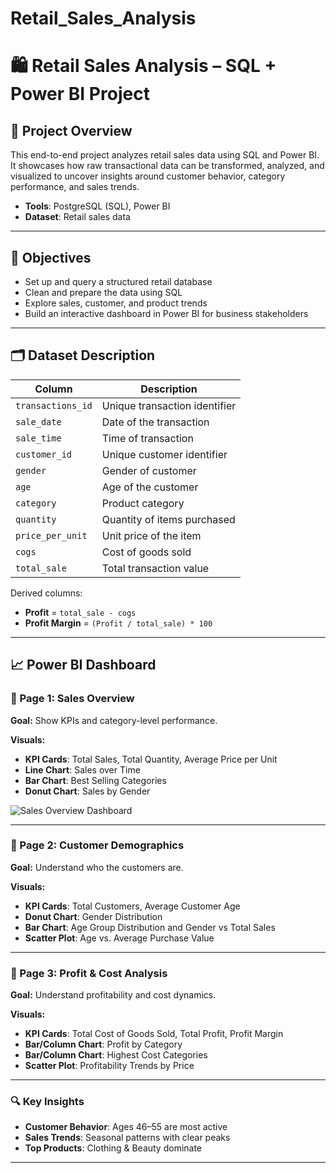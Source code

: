 # Retail_Sales_Analysis

# 🛍️ Retail Sales Analysis – SQL + Power BI Project

## 📌 Project Overview
This end-to-end project analyzes retail sales data using SQL and Power BI. It showcases how raw transactional data can be transformed, analyzed, and visualized to uncover insights around customer behavior, category performance, and sales trends.
  
- **Tools**: PostgreSQL (SQL), Power BI  
- **Dataset**: Retail sales data  

---

## 🎯 Objectives

- Set up and query a structured retail database  
- Clean and prepare the data using SQL  
- Explore sales, customer, and product trends  
- Build an interactive dashboard in Power BI for business stakeholders  

---

## 🗂️ Dataset Description

| Column             | Description                                  |
|--------------------|----------------------------------------------|
| `transactions_id`  | Unique transaction identifier                |
| `sale_date`        | Date of the transaction                      |
| `sale_time`        | Time of transaction                          |
| `customer_id`      | Unique customer identifier                   |
| `gender`           | Gender of customer                           |
| `age`              | Age of the customer                          |
| `category`         | Product category                             |
| `quantity`         | Quantity of items purchased                  |
| `price_per_unit`   | Unit price of the item                       |
| `cogs`             | Cost of goods sold                           |
| `total_sale`       | Total transaction value                      |

Derived columns:
- **Profit** = `total_sale - cogs`  
- **Profit Margin** = `(Profit / total_sale) * 100`

---

## 📈 Power BI Dashboard

### 🔹 Page 1: Sales Overview  
**Goal:** Show KPIs and category-level performance.  

**Visuals:**  
- **KPI Cards**: Total Sales, Total Quantity, Average Price per Unit 
- **Line Chart**: Sales over Time  
- **Bar Chart**: Best Selling Categories
- **Donut Chart**: Sales by Gender

![Sales Overview Dashboard](RETAIL_SALES_ANALYSIS/PowerBI/dashboard_screenshots/PAGE_1.png)

---

### 🔹 Page 2: Customer Demographics  
**Goal:** Understand who the customers are.  

**Visuals:**  
- **KPI Cards**: Total Customers, Average Customer Age
- **Donut Chart**: Gender Distribution  
- **Bar Chart**: Age Group Distribution and Gender vs Total Sales 
- **Scatter Plot**: Age vs. Average Purchase Value 

---

### 🔹 Page 3: Profit & Cost Analysis  
**Goal:** Understand profitability and cost dynamics.  

**Visuals:**  
- **KPI Cards**: Total Cost of Goods Sold, Total Profit, Profit Margin
- **Bar/Column Chart**: Profit by Category
- **Bar/Column Chart**: Highest Cost Categories 
- **Scatter Plot**: Profitability Trends by Price 

---

### 🔍 Key Insights  
- **Customer Behavior**: Ages 46–55 are most active  
- **Sales Trends**: Seasonal patterns with clear peaks  
- **Top Products**: Clothing & Beauty dominate  

---
